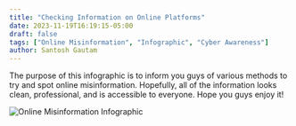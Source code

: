```yaml
---
title: "Checking Information on Online Platforms"
date: 2023-11-19T16:19:15-05:00
draft: false
tags: ["Online Misinformation", "Infographic", "Cyber Awareness"]
author: Santosh Gautam
---
```


The purpose of this infographic is to inform you guys of various methods to try and spot online misinformation. Hopefully, all of the information looks clean, professional, and is accessible to everyone. Hope you guys enjoy it!

![Online Misinformation Infographic](/santosh_infographic.jpg)